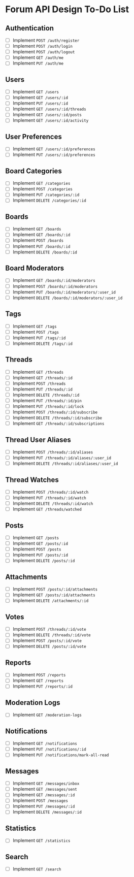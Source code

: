 # Forum API Design To-Do List

## Authentication

- [ ] Implement `POST /auth/register`
- [ ] Implement `POST /auth/login`
- [ ] Implement `POST /auth/logout`
- [ ] Implement `GET /auth/me`
- [ ] Implement `PUT /auth/me`

## Users

- [ ] Implement `GET /users`
- [ ] Implement `GET /users/:id`
- [ ] Implement `PUT /users/:id`
- [ ] Implement `GET /users/:id/threads`
- [ ] Implement `GET /users/:id/posts`
- [ ] Implement `GET /users/:id/activity`

## User Preferences

- [ ] Implement `GET /users/:id/preferences`
- [ ] Implement `PUT /users/:id/preferences`

## Board Categories

- [ ] Implement `GET /categories`
- [ ] Implement `POST /categories`
- [ ] Implement `PUT /categories/:id`
- [ ] Implement `DELETE /categories/:id`

## Boards

- [ ] Implement `GET /boards`
- [ ] Implement `GET /boards/:id`
- [ ] Implement `POST /boards`
- [ ] Implement `PUT /boards/:id`
- [ ] Implement `DELETE /boards/:id`

## Board Moderators

- [ ] Implement `GET /boards/:id/moderators`
- [ ] Implement `POST /boards/:id/moderators`
- [ ] Implement `PUT /boards/:id/moderators/:user_id`
- [ ] Implement `DELETE /boards/:id/moderators/:user_id`

## Tags

- [ ] Implement `GET /tags`
- [ ] Implement `POST /tags`
- [ ] Implement `PUT /tags/:id`
- [ ] Implement `DELETE /tags/:id`

## Threads

- [ ] Implement `GET /threads`
- [ ] Implement `GET /threads/:id`
- [ ] Implement `POST /threads`
- [ ] Implement `PUT /threads/:id`
- [ ] Implement `DELETE /threads/:id`
- [ ] Implement `PUT /threads/:id/pin`
- [ ] Implement `PUT /threads/:id/lock`
- [ ] Implement `POST /threads/:id/subscribe`
- [ ] Implement `DELETE /threads/:id/subscribe`
- [ ] Implement `GET /threads/:id/subscriptions`

## Thread User Aliases

- [ ] Implement `POST /threads/:id/aliases`
- [ ] Implement `PUT /threads/:id/aliases/:user_id`
- [ ] Implement `DELETE /threads/:id/aliases/:user_id`

## Thread Watches

- [ ] Implement `POST /threads/:id/watch`
- [ ] Implement `PUT /threads/:id/watch`
- [ ] Implement `DELETE /threads/:id/watch`
- [ ] Implement `GET /threads/watched`

## Posts

- [ ] Implement `GET /posts`
- [ ] Implement `GET /posts/:id`
- [ ] Implement `POST /posts`
- [ ] Implement `PUT /posts/:id`
- [ ] Implement `DELETE /posts/:id`

## Attachments

- [ ] Implement `POST /posts/:id/attachments`
- [ ] Implement `GET /posts/:id/attachments`
- [ ] Implement `DELETE /attachments/:id`

## Votes

- [ ] Implement `POST /threads/:id/vote`
- [ ] Implement `DELETE /threads/:id/vote`
- [ ] Implement `POST /posts/:id/vote`
- [ ] Implement `DELETE /posts/:id/vote`

## Reports

- [ ] Implement `POST /reports`
- [ ] Implement `GET /reports`
- [ ] Implement `PUT /reports/:id`

## Moderation Logs

- [ ] Implement `GET /moderation-logs`

## Notifications

- [ ] Implement `GET /notifications`
- [ ] Implement `PUT /notifications/:id`
- [ ] Implement `PUT /notifications/mark-all-read`

## Messages

- [ ] Implement `GET /messages/inbox`
- [ ] Implement `GET /messages/sent`
- [ ] Implement `GET /messages/:id`
- [ ] Implement `POST /messages`
- [ ] Implement `PUT /messages/:id`
- [ ] Implement `DELETE /messages/:id`

## Statistics

- [ ] Implement `GET /statistics`

## Search

- [ ] Implement `GET /search`
